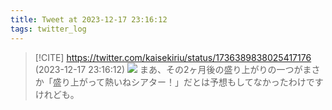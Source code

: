```yaml
---
title: Tweet at 2023-12-17 23:16:12
tags: twitter_log
---
```


> [!CITE] https://twitter.com/kaisekiriu/status/1736389838025417176 (2023-12-17 23:16:12)
> ![](https://twitter.com/kaisekiriu/status/1736389838025417176)
> まあ、その2ヶ月後の盛り上がりの一つがまさか「盛り上がって熱いねシアター！」だとは予想もしてなかったわけですけれども。
